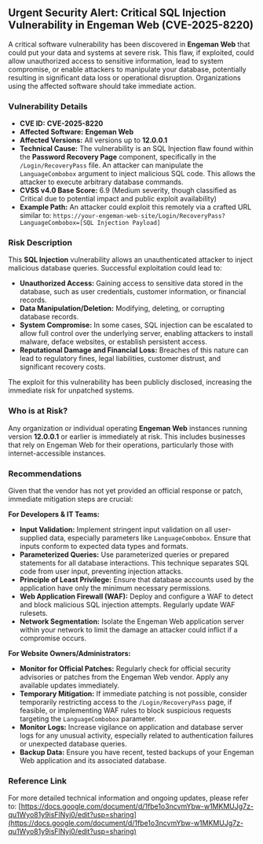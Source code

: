 ## Urgent Security Alert: Critical SQL Injection Vulnerability in Engeman Web (CVE-2025-8220)

A critical software vulnerability has been discovered in **Engeman Web** that could put your data and systems at severe risk. This flaw, if exploited, could allow unauthorized access to sensitive information, lead to system compromise, or enable attackers to manipulate your database, potentially resulting in significant data loss or operational disruption. Organizations using the affected software should take immediate action.

### Vulnerability Details

*   **CVE ID:** **CVE-2025-8220**
*   **Affected Software:** **Engeman Web**
*   **Affected Versions:** All versions up to **12.0.0.1**
*   **Technical Cause:** The vulnerability is an SQL Injection flaw found within the **Password Recovery Page** component, specifically in the `/Login/RecoveryPass` file. An attacker can manipulate the `LanguageCombobox` argument to inject malicious SQL code. This allows the attacker to execute arbitrary database commands.
*   **CVSS v4.0 Base Score:** 6.9 (Medium severity, though classified as Critical due to potential impact and public exploit availability)
*   **Example Path:** An attacker could exploit this remotely via a crafted URL similar to:
    `https://your-engeman-web-site/Login/RecoveryPass?LanguageCombobox=[SQL Injection Payload]`

### Risk Description

This **SQL Injection** vulnerability allows an unauthenticated attacker to inject malicious database queries. Successful exploitation could lead to:

*   **Unauthorized Access:** Gaining access to sensitive data stored in the database, such as user credentials, customer information, or financial records.
*   **Data Manipulation/Deletion:** Modifying, deleting, or corrupting database records.
*   **System Compromise:** In some cases, SQL injection can be escalated to allow full control over the underlying server, enabling attackers to install malware, deface websites, or establish persistent access.
*   **Reputational Damage and Financial Loss:** Breaches of this nature can lead to regulatory fines, legal liabilities, customer distrust, and significant recovery costs.

The exploit for this vulnerability has been publicly disclosed, increasing the immediate risk for unpatched systems.

### Who is at Risk?

Any organization or individual operating **Engeman Web** instances running version **12.0.0.1** or earlier is immediately at risk. This includes businesses that rely on Engeman Web for their operations, particularly those with internet-accessible instances.

### Recommendations

Given that the vendor has not yet provided an official response or patch, immediate mitigation steps are crucial:

**For Developers & IT Teams:**

*   **Input Validation:** Implement stringent input validation on all user-supplied data, especially parameters like `LanguageCombobox`. Ensure that inputs conform to expected data types and formats.
*   **Parameterized Queries:** Use parameterized queries or prepared statements for all database interactions. This technique separates SQL code from user input, preventing injection attacks.
*   **Principle of Least Privilege:** Ensure that database accounts used by the application have only the minimum necessary permissions.
*   **Web Application Firewall (WAF):** Deploy and configure a WAF to detect and block malicious SQL injection attempts. Regularly update WAF rulesets.
*   **Network Segmentation:** Isolate the Engeman Web application server within your network to limit the damage an attacker could inflict if a compromise occurs.

**For Website Owners/Administrators:**

*   **Monitor for Official Patches:** Regularly check for official security advisories or patches from the Engeman Web vendor. Apply any available updates immediately.
*   **Temporary Mitigation:** If immediate patching is not possible, consider temporarily restricting access to the `/Login/RecoveryPass` page, if feasible, or implementing WAF rules to block suspicious requests targeting the `LanguageCombobox` parameter.
*   **Monitor Logs:** Increase vigilance on application and database server logs for any unusual activity, especially related to authentication failures or unexpected database queries.
*   **Backup Data:** Ensure you have recent, tested backups of your Engeman Web application and its associated database.

### Reference Link

For more detailed technical information and ongoing updates, please refer to:
[https://docs.google.com/document/d/1fbe1o3ncvmYbw-w1MKMUJg7z-qu1Wyo81y9isFlNyi0/edit?usp=sharing](https://docs.google.com/document/d/1fbe1o3ncvmYbw-w1MKMUJg7z-qu1Wyo81y9isFlNyi0/edit?usp=sharing)